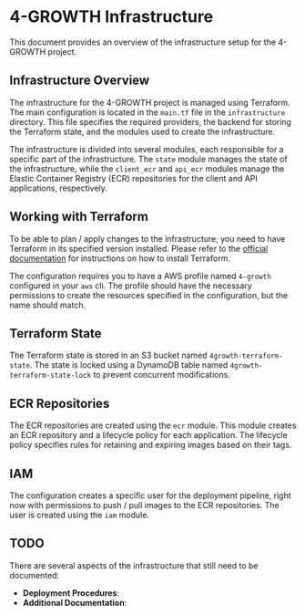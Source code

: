 # 4-GROWTH Infrastructure

This document provides an overview of the infrastructure setup for the 4-GROWTH project.

## Infrastructure Overview

The infrastructure for the 4-GROWTH project is managed using Terraform. The main configuration is located in the `main.tf` file in the `infrastructure` directory. This file specifies the required providers, the backend for storing the Terraform state, and the modules used to create the infrastructure.

The infrastructure is divided into several modules, each responsible for a specific part of the infrastructure. The `state` module manages the state of the infrastructure, while the `client_ecr` and `api_ecr` modules manage the Elastic Container Registry (ECR) repositories for the client and API applications, respectively.

## Working with Terraform

To be able to plan / apply changes to the infrastructure, you need to have Terraform in its specified version installed. Please refer to the [official documentation](https://learn.hashicorp.com/tutorials/terraform/install-cli) for instructions on how to install Terraform.

The configuration requires you to have a AWS profile named `4-growth` configured in your `aws` cli. The profile should have the necessary permissions to create the resources specified in the configuration, but the name should match.


## Terraform State

The Terraform state is stored in an S3 bucket named `4growth-terraform-state`. The state is locked using a DynamoDB table named `4growth-terraform-state-lock` to prevent concurrent modifications.

## ECR Repositories

The ECR repositories are created using the `ecr` module. This module creates an ECR repository and a lifecycle policy for each application. The lifecycle policy specifies rules for retaining and expiring images based on their tags.

## IAM

The configuration creates a specific user for the deployment pipeline, right now with permissions to push / pull images to the ECR repositories. The user is created using the `iam` module.

## TODO

There are several aspects of the infrastructure that still need to be documented:

- **Deployment Procedures**: 
- **Additional Documentation**: 